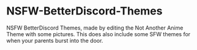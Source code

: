 # NSFW-BetterDiscord-Themes
NSFW BetterDiscord Themes, made by editing the Not Another Anime Theme with some pictures. This does also include some SFW themes for when your parents burst into the door.
